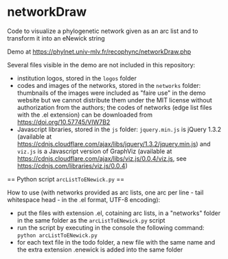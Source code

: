# networkDraw
Code to visualize a phylogenetic network given as an arc list and to transform it into an eNewick string

Demo at https://phylnet.univ-mlv.fr/recophync/networkDraw.php

Several files visible in the demo are not included in this repository:
* institution logos, stored in the `logos` folder
* codes and images of the networks, stored in the `networks` folder: thumbnails of the images were included as "faire use" in the demo website but we cannot distribute them under the MIT license without authorization from the authors; the codes of networks (edge list files with the .el extension) can be downloaded from <a href="https://doi.org/10.57745/VIW7B2">https://doi.org/10.57745/VIW7B2</a>
* Javascript libraries, stored in the `js` folder: `jquery.min.js` is jQuery 1.3.2 (available at https://cdnjs.cloudflare.com/ajax/libs/jquery/1.3.2/jquery.min.js) and `viz.js` is a Javascript version of GraphViz (available at https://cdnjs.cloudflare.com/ajax/libs/viz.js/0.0.4/viz.js, see https://cdnjs.com/libraries/viz.js/0.0.4)

== Python script `arcListToENewick.py` ==

How to use (with networks provided as arc lists, one arc per line - tail whitespace head - in the .el format, UTF-8 encoding):
* put the files with extension .el, cotaining arc lists, in a "networks" folder in the same folder as the `arcListToENewick.py` script
* run the script by executing in the console the following command: `python arcListToENewick.py`
* for each text file in the todo folder, a new file with the same name and the extra extension .enewick is added into the same folder
